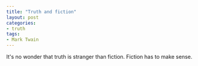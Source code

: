 ```yaml
---
title: "Truth and fiction"
layout: post
categories:
- truth
tags:
- Mark Twain
---
```


It's no wonder that truth is stranger than fiction. Fiction has to make sense.
